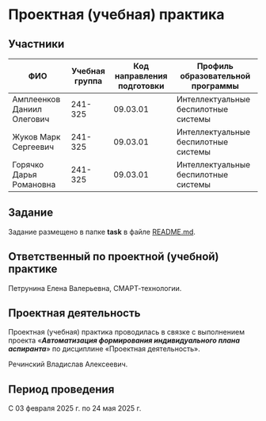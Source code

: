 # Проектная (учебная) практика

## Участники

| ФИО | Учебная группа | Код направления подготовки | Профиль образовательной программы |
|-|-|-|-|
| Амплеенков Даниил Олегович | 241-325 | 09.03.01 | Интеллектуальные беспилотные системы |
| Жуков Марк Сергеевич | 241-325| 09.03.01 | Интеллектуальные беспилотные системы |
| Горячко Дарья Романовна | 241-325 | 09.03.01 | Интеллектуальные беспилотные системы|

## Задание

Задание размещено в папке **task** в файле [README.md](task/README.md).

## Ответственный по проектной (учебной) практике

Петрунина Елена Валерьевна, СМАРТ-технологии.

## Проектная деятельность

Проектная (учебная) практика проводилась в связке с выполнением проекта «***Автоматизация формирования индивидуального плана аспиранта***» по дисциплине «Проектная деятельность».

Речинский Владислав Алексеевич.

## Период проведения

С 03 февраля 2025 г. по 24 мая 2025 г.
